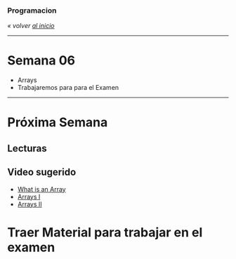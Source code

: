 ### Programacion
*« volver [al inicio](https://github.com/sergiomajluf/programacion)*

---

# Semana 06

* Arrays
* Trabajaremos para para el Examen

---



# Próxima Semana
## Lecturas


## Video sugerido
* [What is an Array](https://www.youtube.com/watch?v=NptnmWvkbTw)
* [Arrays I](https://www.acamica.com/clases/391/programacion-creativa-con-processing/arrays)
* [Arrays II](https://www.acamica.com/clases/410/programacion-creativa-con-processing/arrays-ii)	


# Traer Material para trabajar en el examen